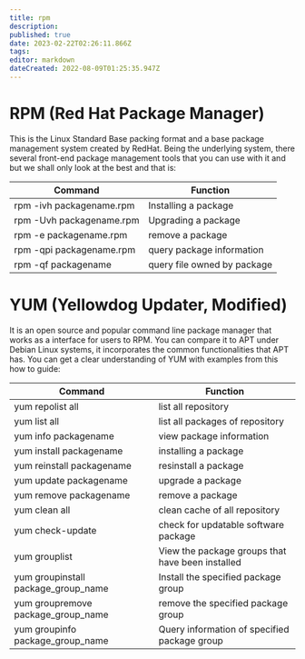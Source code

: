 ```yaml
---
title: rpm
description: 
published: true
date: 2023-02-22T02:26:11.866Z
tags: 
editor: markdown
dateCreated: 2022-08-09T01:25:35.947Z
---
```


# RPM (Red Hat Package Manager)

This is the Linux Standard Base packing format and a base package management system created by RedHat. Being the underlying system, there several front-end package management tools that you can use with it and but we shall only look at the best and that is:

| Command | Function |			
| - | - |
|rpm -ivh packagename.rpm	| Installing a package |
| rpm -Uvh packagename.rpm | Upgrading a package |
| rpm -e packagename.rpm 	| remove a package |
| rpm -qpi packagename.rpm	| query package information | 
| rpm -qf packagename	|	query file owned by package | 

# YUM (Yellowdog Updater, Modified)

It is an open source and popular command line package manager that works as a interface for users to RPM. You can compare it to APT under Debian Linux systems, it incorporates the common functionalities that APT has. You can get a clear understanding of YUM with examples from this how to guide:

| Command | Function |			
| - | - |
| yum repolist all	|	list all repository | 
| yum list all		| list all packages of repository | 
| yum info  packagename	| view package information |
| yum install packagename | installing a package |
| yum reinstall packagename | resinstall a package |
| yum update packagename	| upgrade a package |
| yum remove packagename	| remove a package |
| yum clean all		| clean cache of all repository |
| yum check-update	|	check for updatable software package |
| yum grouplist		| View the package groups that have been installed |
| yum groupinstall package_group_name	| Install the specified package group |
| yum groupremove package_group_name | remove the specified package group |
| yum groupinfo package_group_name | Query information of specified package group |





